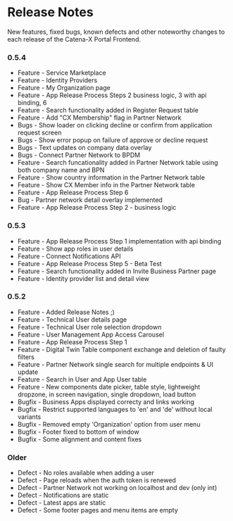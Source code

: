 # Release Notes

New features, fixed bugs, known defects and other noteworthy changes to each release of the Catena-X Portal Frontend.


### 0.5.4

* Feature - Service Marketplace
* Feature - Identity Providers
* Feature - My Organization page
* Feature - App Release Process Steps 2 business logic, 3 with api binding, 6
* Feature - Search functionality added in Register Request table
* Feature - Add "CX Membership" flag in Partner Network
* Bugs - Show loader on clicking decline or confirm from application request screen
* Bugs - Show error popup on failure of approve or decline request
* Bugs - Text updates on company data overlay
* Bugs - Connect Partner Network to BPDM
* Feature - Search funcationality added in Partner Network table using both company name and BPN
* Feature - Show country information in the Partner Network table
* Feature - Show CX Member info in the Partner Network table
* Feature - App Release Process Step 6
* Bug - Partner network detail overlay implemented
* Feature - App Release Process Step 2 - business logic


### 0.5.3

* Feature - App Release Process Step 1 implementation with api binding
* Feature - Show app roles in user details
* Feature - Connect Notifications API
* Feature - App Release Process Step 5 - Beta Test
* Feature - Search functionality added in Invite Business Partner page
* Feature - Identity provider list and detail view


### 0.5.2

* Feature - Added Release Notes ;)
* Feature - Technical User details page
* Feature - Technical User role selection dropdown
* Feature - User Management App Access Carousel
* Feature - App Release Process Step 1
* Feature - Digital Twin Table component exchange and deletion of faulty filters
* Feature - Partner Network single search for multiple endpoints & UI update
* Feature - Search in User and App User table
* Feature - New components date picker, table style, lightweight dropzone, in screen navigation, single dropdown, load button
* Bugfix - Business Apps displayed correcty and links working
* Bugfix - Restrict supported languages to 'en' and 'de' without local variants
* Bugfix - Removed empty 'Organization' option from user menu
* Bugfix - Footer fixed to bottom of window
* Bugfix - Some alignment and content fixes


### Older

* Defect - No roles available when adding a user
* Defect - Page reloads when the auth token is renewed
* Defect - Partner Network not working on localhost and dev (only int)
* Defect - Notifications are static
* Defect - Latest apps are static
* Defect - Some footer pages and menu items are empty

